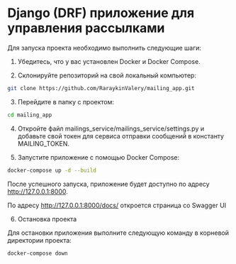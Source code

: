 # Django (DRF) приложение для управления рассылками

Для запуска проекта необходимо выполнить следующие шаги:

1. Убедитесь, что у вас установлен Docker и Docker Compose.

2. Склонируйте репозиторий на свой локальный компьютер:

```bash
git clone https://github.com/RaraykinValery/mailing_app.git
```
3. Перейдите в папку с проектом:

```bash
cd mailing_app
```
4. Откройте файл mailings_service/mailings_service/settings.py и
добавьте свой токен для сервиса отправки сообщений в константу MAILING_TOKEN.

5. Запустите приложение с помощью Docker Compose:

```bash
docker-compose up -d --build
```

После успешного запуска, приложение будет доступно по адресу http://127.0.0.1:8000.

По адресу http://127.0.0.1:8000/docs/ откроется страница со Swagger UI

6. Остановка проекта

Для остановки приложения выполните следующую команду в корневой директории проекта:

```bash
docker-compose down
```
